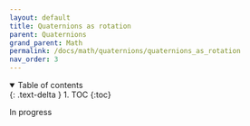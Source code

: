 ```yaml
---
layout: default
title: Quaternions as rotation
parent: Quaternions
grand_parent: Math
permalink: /docs/math/quaternions/quaternions_as_rotation
nav_order: 3
---
```


<style type="text/css">
  p {
    text-align: justify;
  }
</style>
<details open markdown="block">
  <summary>
    Table of contents
  </summary>
  {: .text-delta }
1. TOC
{:toc}
</details>


In progress
